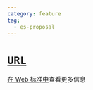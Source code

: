 ```yaml
---
category: feature
tag:
  - es-proposal
---
```


# [`URL`](https://github.com/jasnell/proposal-url)


[在 Web 标准中](../web-standard/url.md)查看更多信息
